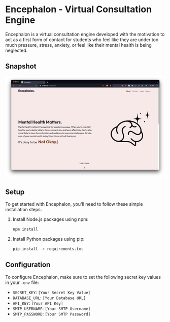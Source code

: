 # Encephalon - Virtual Consultation Engine

Encephalon is a virtual consultation engine developed with the motivation to act as a first form of contact for students who feel like they are under too much pressure, stress, anxiety, or feel like their mental health is being neglected.

## Snapshot

![Encephalon Homepage](./public/assets/img/homepage.png)

## Setup

To get started with Encephalon, you'll need to follow these simple installation steps:

1. Install Node.js packages using npm:
   ```bash
   npm install

2. Install Python packages using pip:
   ```bash
   pip install -r requirements.txt

## Configuration

To configure Encephalon, make sure to set the following secret key values in your `.env` file:

- `SECRET_KEY`: `[Your Secret Key Value]`
- `DATABASE_URL`: `[Your Database URL]`
- `API_KEY`: `[Your API Key]`
- `SMTP_USERNAME`: `[Your SMTP Username]`
- `SMTP_PASSWORD`: `[Your SMTP Password]`
